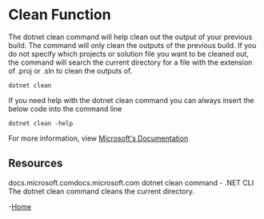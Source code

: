 # Clean Function
The dotnet clean command will help clean out the output of your previous build.
The command will only clean the outputs of the previous build.
If you do not specify which projects or solution file you want to be cleaned out, the command will search the current directory for a file with the extension of .proj or .sln to clean the outputs of.
```
dotnet clean
```
If you need help with the dotnet clean command you can always insert the below code into the command line
```
dotnet clean -help
```
For more information, view [Microsoft's Documentation](https://docs.microsoft.com/en-us/dotnet/core/tools/dotnet-clean)
## Resources
docs.microsoft.comdocs.microsoft.com
dotnet clean command - .NET CLI
The dotnet clean command cleans the current directory.


-[Home](../sdk)